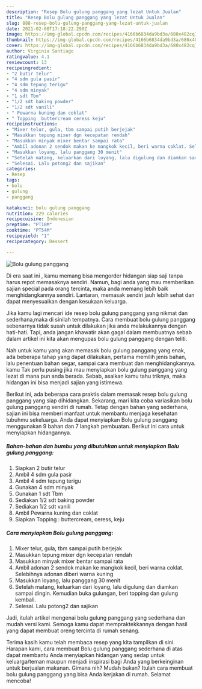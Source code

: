 ```yaml
---
description: "Resep Bolu gulung panggang yang lezat Untuk Jualan"
title: "Resep Bolu gulung panggang yang lezat Untuk Jualan"
slug: 888-resep-bolu-gulung-panggang-yang-lezat-untuk-jualan
date: 2021-02-08T17:18:22.290Z
image: https://img-global.cpcdn.com/recipes/4166b6834da9bd3a/680x482cq70/bolu-gulung-panggang-foto-resep-utama.jpg
thumbnail: https://img-global.cpcdn.com/recipes/4166b6834da9bd3a/680x482cq70/bolu-gulung-panggang-foto-resep-utama.jpg
cover: https://img-global.cpcdn.com/recipes/4166b6834da9bd3a/680x482cq70/bolu-gulung-panggang-foto-resep-utama.jpg
author: Virginia Santiago
ratingvalue: 4.1
reviewcount: 13
recipeingredient:
- "2 butir telur"
- "4 sdm gula pasir"
- "4 sdm tepung terigu"
- "4 sdm minyak"
- "1 sdt Tbm"
- "1/2 sdt baking powder"
- "1/2 sdt vanili"
- " Pewarna kuning dan coklat"
- " Topping  buttercream ceress keju"
recipeinstructions:
- "Mixer telur, gula, tbm sampai putih berjejak"
- "Masukkan tepung mixer dgn kecepatan rendah"
- "Masukkan minyak mixer bentar sampai rata"
- "Ambil adonan 2 sendok makan ke mangkok kecil, beri warna coklat. Selebihnya adonan diberi warna kuning"
- "Masukkan loyang, lalu panggang 30 menit"
- "Setelah matang, keluarkan dari loyang, lalu digulung dan diamkan sampai dingin. Kemudian buka gulungan, beri topping dan gulung kembali."
- "Selesai. Lalu potong2 dan sajikan"
categories:
- Resep
tags:
- bolu
- gulung
- panggang

katakunci: bolu gulung panggang 
nutrition: 229 calories
recipecuisine: Indonesian
preptime: "PT18M"
cooktime: "PT54M"
recipeyield: "1"
recipecategory: Dessert

---
```



![Bolu gulung panggang](https://img-global.cpcdn.com/recipes/4166b6834da9bd3a/680x482cq70/bolu-gulung-panggang-foto-resep-utama.jpg)

Di era  saat ini , kamu memang bisa mengorder hidangan siap saji tanpa harus repot memasaknya sendiri. Namun, bagi anda yang mau memberikan sajian special pada orang tercinta, maka anda memang lebih baik menghidangkannya sendiri. Lantaran, memasak sendiri jauh lebih sehat dan dapat menyesuaikan dengan kesukaan keluarga.

Jika kamu lagi mencari ide resep bolu gulung panggang yang nikmat dan sederhana,maka di sinilah tempatnya. Cara membuat bolu gulung panggang  sebenarnya tidak susah untuk dilakukan jika anda melakukannya dengan hati-hati. Tapi, anda jangan khawatir akan gagal dalam membuatnya 
sebab dalam artikel ini kita akan mengupas bolu gulung panggang dengan teliti.  



Nah untuk kamu yang akan memasak bolu gulung panggang yang enak, ada beberapa tahap yang dapat dilakukan, pertama memilih jenis bahan, lalu penentuan bahan segar, sampai cara membuat dan menghidangkannya. kamu Tak perlu pusing jika mau menyiapkan bolu gulung panggang yang lezat di mana pun anda berada. Sebab, asalkan kamu  tahu triknya, maka hidangan ini bisa menjadi sajian yang istimewa.

Berikut ini, ada beberapa cara praktis  dalam memasak resep bolu gulung panggang yang siap dihidangkan. Sekarang, mari kita coba variasikan bolu gulung panggang sendiri di rumah. Tetap dengan bahan yang sederhana, sajian ini bisa memberi manfaat untuk membantu menjaga kesehatan tubuhmu sekeluarga. Anda dapat menyiapkan Bolu gulung panggang menggunakan 9 bahan dan 7 langkah pembuatan. Berikut ini cara untuk menyiapkan hidangannya.

<!--inarticleads1-->

##### Bahan-bahan dan bumbu yang dibutuhkan untuk menyiapkan Bolu gulung panggang:

1. Siapkan 2 butir telur
1. Ambil 4 sdm gula pasir
1. Ambil 4 sdm tepung terigu
1. Gunakan 4 sdm minyak
1. Gunakan 1 sdt Tbm
1. Sediakan 1/2 sdt baking powder
1. Sediakan 1/2 sdt vanili
1. Ambil  Pewarna kuning dan coklat
1. Siapkan  Topping : buttercream, ceress, keju




<!--inarticleads2-->

##### Cara menyiapkan Bolu gulung panggang:

1. Mixer telur, gula, tbm sampai putih berjejak
1. Masukkan tepung mixer dgn kecepatan rendah
1. Masukkan minyak mixer bentar sampai rata
1. Ambil adonan 2 sendok makan ke mangkok kecil, beri warna coklat. Selebihnya adonan diberi warna kuning
1. Masukkan loyang, lalu panggang 30 menit
1. Setelah matang, keluarkan dari loyang, lalu digulung dan diamkan sampai dingin. Kemudian buka gulungan, beri topping dan gulung kembali.
1. Selesai. Lalu potong2 dan sajikan




Jadi, itulah artikel mengenai  bolu gulung panggang  yang sederhana dan mudah versi kami. Semoga kamu dapat mempraktekkannya dengan hasil yang dapat membuat oreng tercinta di rumah senang. 

Terima kasih kamu telah membaca resep yang kita tampilkan di sini. Harapan kami, cara membuat  Bolu gulung panggang sederhana di atas dapat membantu Anda menyiapkan hidangan yang sedap untuk keluarga/teman maupun menjadi inspirasi bagi Anda yang berkeinginan untuk berjualan makanan. Gimana nih? Mudah bukan? Itulah cara membuat bolu gulung panggang yang bisa Anda kerjakan di rumah. Selamat mencoba!

